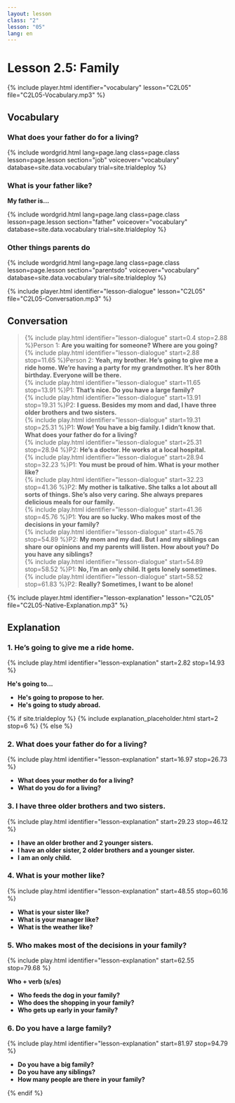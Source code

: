 ```yaml
---
layout: lesson
class: "2"
lesson: "05"
lang: en
---
```


# Lesson 2.5: Family

{% include player.html identifier="vocabulary" lesson="C2L05" file="C2L05-Vocabulary.mp3" %}





## Vocabulary

### What does your father do for a living?


{% include wordgrid.html lang=page.lang
		class=page.class 
		lesson=page.lesson 
		section="job"
		voiceover="vocabulary"
		database=site.data.vocabulary 
		trial=site.trialdeploy %}



### What is your father like?

__My father is...__

{% include wordgrid.html lang=page.lang
		class=page.class 
		lesson=page.lesson 
		section="father"
		voiceover="vocabulary"
		database=site.data.vocabulary 
		trial=site.trialdeploy %}


### Other things parents do

{% include wordgrid.html lang=page.lang
		class=page.class 
		lesson=page.lesson 
		section="parentsdo"
		voiceover="vocabulary"
		database=site.data.vocabulary 
		trial=site.trialdeploy %}



{% include player.html identifier="lesson-dialogue" lesson="C2L05" file="C2L05-Conversation.mp3" %}
## Conversation



> {% include play.html identifier="lesson-dialogue" start=0.4 stop=2.88 %}Person 1: __Are you waiting for someone? Where are you going?__  
> {% include play.html identifier="lesson-dialogue" start=2.88 stop=11.65 %}Person 2: __Yeah, my brother. He’s going to give me a ride home. We’re having a party for my grandmother. It’s her 80th birthday. Everyone will be there.__  
> {% include play.html identifier="lesson-dialogue" start=11.65 stop=13.91 %}P1: __That’s nice. Do you have a large family?__  
> {% include play.html identifier="lesson-dialogue" start=13.91 stop=19.31 %}P2: __I guess. Besides my mom and dad, I have three older brothers and two sisters.__  
> {% include play.html identifier="lesson-dialogue" start=19.31 stop=25.31 %}P1: __Wow! You have a big family. I didn’t know that. What does your father do for a living?__  
> {% include play.html identifier="lesson-dialogue" start=25.31 stop=28.94 %}P2: __He’s a doctor. He works at a local hospital.__  
> {% include play.html identifier="lesson-dialogue" start=28.94 stop=32.23 %}P1: __You must be proud of him. What is your mother like?__  
> {% include play.html identifier="lesson-dialogue" start=32.23 stop=41.36 %}P2: __My mother is talkative. She talks a lot about all sorts of things. She’s also very caring. She always prepares delicious meals for our family.__  
> {% include play.html identifier="lesson-dialogue" start=41.36 stop=45.76 %}P1: __You are so lucky. Who makes most of the decisions in your family?__  
> {% include play.html identifier="lesson-dialogue" start=45.76 stop=54.89 %}P2: __My mom and my dad. But I and my siblings can share our opinions and my parents will listen. How about you? Do you have any siblings?__  
> {% include play.html identifier="lesson-dialogue" start=54.89 stop=58.52 %}P1: __No, I’m an only child. It gets lonely sometimes.__  
> {% include play.html identifier="lesson-dialogue" start=58.52 stop=61.83 %}P2: __Really? Sometimes, I want to be alone!__  


{% include player.html identifier="lesson-explanation" lesson="C2L05" file="C2L05-Native-Explanation.mp3" %}
## Explanation

### 1. He’s going to give me a ride home.
{% include play.html identifier="lesson-explanation" start=2.82 stop=14.93 %}

__He's going to...__

- __He's going to propose to her.__ 
- __He's going to study abroad.__ 

{% if site.trialdeploy %}
	{% include explanation_placeholder.html start=2 stop=6 %}
	{% else %}


### 2. What does your father do for a living?
{% include play.html identifier="lesson-explanation" start=16.97 stop=26.73 %}

- __What does your mother do for a living?__ 
- __What do you do for a living?__ 

### 3. I have three older brothers and two sisters.
{% include play.html identifier="lesson-explanation" start=29.23 stop=46.12 %}

- __I have an older brother and 2 younger sisters.__ 
- __I have an older sister, 2 older brothers and a younger sister.__ 
- __I am an only child.__ 


### 4.  What is your mother like?
{% include play.html identifier="lesson-explanation" start=48.55 stop=60.16 %}

 - __What is your sister like?__ 
 - __What is your manager like?__ 
 - __What is the weather like?__ 

### 5.  Who makes most of the decisions in your family?
{% include play.html identifier="lesson-explanation" start=62.55 stop=79.68 %}


__Who + verb (s/es)__

- __Who feeds the dog in your family?__ 
- __Who does the shopping in your family?__ 
- __Who gets up early in your family?__ 

### 6.  Do you have a large family?
{% include play.html identifier="lesson-explanation" start=81.97 stop=94.79 %}

- __Do you have a big family?__ 
- __Do you have any siblings?__ 
- __How many people are there in your family?__ 

{% endif %}